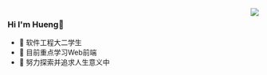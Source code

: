 <!-- #### 💕💕一名软件工程专业大二学生 -->

<!-- <img align='left' src='https://github-profile-trophy.vercel.app/?username=jamond-x&theme=algolia'> -->

<img align='right' src='https://github-readme-stats.vercel.app/api?username=jamond-x&theme=radical&count_private=true&show_icons=true)'>

 ### Hi  I'm Hueng👋
 - 🔭 软件工程大二学生
 - 🌱 目前重点学习Web前端
 - :running:  努力探索并追求人生意义中

<!--
**jamond-x/jamond-x** is a ✨ _special_ ✨ repository because its `README.md` (this file) appears on your GitHub profile.

Here are some ideas to get you started:

- 🔭 I’m currently working on ...
- 🌱 I’m currently learning ...
- 👯 I’m looking to collaborate on ...
- 🤔 I’m looking for help with ...
- 💬 Ask me about ...
- 📫 How to reach me: ...
- 😄 Pronouns: ...
- ⚡ Fun fact: ...
-->

